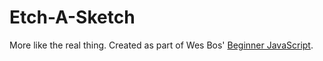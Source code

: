 # Etch-A-Sketch

More like the real thing. Created as part of Wes Bos' [Beginner JavaScript](https://beginnerjavascript.com).